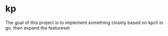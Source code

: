 # kp
The goal of this project is to implement something closely based on kpcli in go, then expand the featureset
